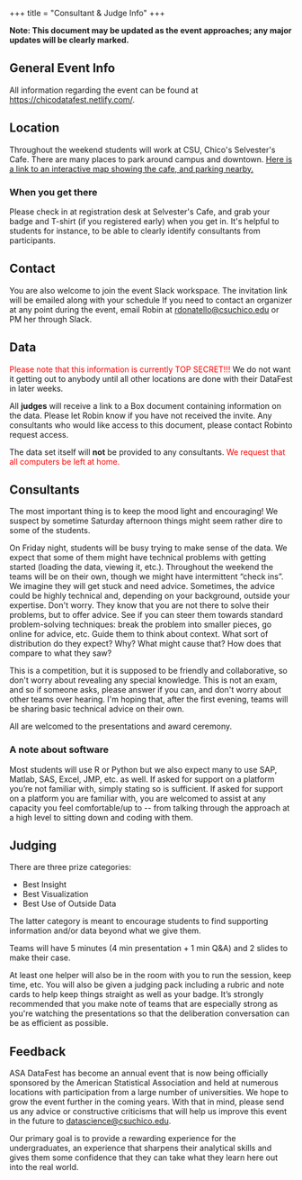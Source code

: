 +++
title = "Consultant & Judge Info"
+++


**Note: This document may be updated as the event approaches; any major updates will be clearly marked.**

## General Event Info 

All information regarding the event can be found at https://chicodatafest.netlify.com/.

## Location

Throughout the weekend students will work at CSU, Chico's Selvester's Cafe. There are many places to park around campus and downtown. [Here is a link to an interactive map showing the cafe, and parking nearby.](https://www.csuchico.edu/maps/campus/?id=1193#!m/316229?ce/0,31642,28505?ct/28506,36245,36247,36246,36473,36472,32703,32116,32115,32092,32068,32015,31198?mc/39.730033800326076,-121.84518098831178?z/17?lvl/0)

### When you get there

Please check in at registration desk at Selvester's Cafe, and grab your badge and T-shirt (if you registered early) when you get in. It's helpful to students for instance, to be able to clearly identify consultants from participants. 

## Contact

You are also welcome to join the event Slack workspace. The invitation link will be emailed along with your schedule
If you need to contact an organizer at any point during the event, email Robin at rdonatello@csuchico.edu or PM her through Slack. 

## Data

<span style="color:red">Please note that this information is currently TOP SECRET!!!</span> We do not want it getting out to anybody until all other locations are done with their DataFest in later weeks.

All **judges** will receive a link to a Box document containing information on the data. Please let Robin know if you have not received the invite. Any consultants who would like access to this document, please contact Robinto request access.

The data set itself will **not** be provided to any consultants. <span style="color:red">We request that all computers be left at home.</span>

## Consultants

The most important thing is to keep the mood light and encouraging! We suspect by sometime Saturday afternoon things might seem rather dire to some of the students.

On Friday night, students will be busy trying to make sense of the data. We expect that some of them might have technical problems with getting started (loading the data, viewing it, etc.). Throughout the weekend the teams will be on their own, though we might have intermittent “check ins”. We imagine they will get stuck and need advice. Sometimes, the advice could be highly technical and, depending on your background, outside your expertise. Don't worry. They know that you are not there to solve their problems, but to offer advice. See if you can steer them towards standard problem-solving techniques: break the problem into smaller pieces, go online for advice, etc. Guide them to think about context. What sort of distribution do they expect? Why? What might cause that? How does that compare to what they saw?

This is a competition, but it is supposed to be friendly and collaborative, so don't worry about revealing any special knowledge. This is not an exam, and so if someone asks, please answer if you can, and don't worry about other teams over hearing. I'm hoping that, after the first evening, teams will be sharing basic technical advice on their own.

All are welcomed to the presentations and award ceremony.

### A note about software

Most students will use R or Python but we also expect many to use SAP, Matlab, SAS, Excel, JMP, etc. as well. If asked for support on a platform you’re not familiar with, simply stating so is sufficient. If asked for support on a platform you are familiar with, you are welcomed to assist at any capacity you feel comfortable/up to -- from talking through the approach at a high level to sitting down and coding with them.


## Judging

There are three prize categories:

- Best Insight
- Best Visualization
- Best Use of Outside Data

The latter category is meant to encourage students to find supporting information and/or data beyond what we give them.

Teams will have 5 minutes (4 min presentation + 1 min Q&A) and 2 slides to make their case.

At least one helper will also be in the room with you to run the session, keep time, etc. You will also be given a judging pack including a rubric and note cards to help keep things straight as well as your badge. It’s strongly recommended that you make note of teams that are especially strong as you're watching the presentations so that the deliberation conversation can be as efficient as possible.

## Feedback

ASA DataFest has become an annual event that is now being officially sponsored by the American Statistical Association and held at numerous locations with participation from a large number of universities. We hope to grow the event further in the coming years. With that in mind, please send us any advice or constructive criticisms that will help us improve this event in the future to datascience@csuchico.edu. 

Our primary goal is to provide a rewarding experience for the undergraduates, an experience that sharpens their analytical skills and gives them some confidence that they can take what they learn here out into the real world.